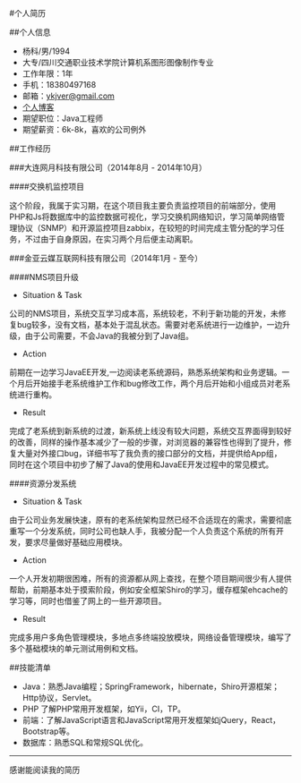 #个人简历

##个人信息

- 杨科/男/1994
- 大专/四川交通职业技术学院计算机系图形图像制作专业
- 工作年限：1年
- 手机：18380497168
- 邮箱：ykjver@gmail.com
- [个人博客](http://blog.ykjver.com)
- 期望职位：Java工程师
- 期望薪资：6k-8k，喜欢的公司例外

##工作经历

###大连网月科技有限公司（2014年8月 - 2014年10月）

####交换机监控项目

这个阶段，我属于实习期，在这个项目我主要负责监控项目的前端部分，使用PHP和Js将数据库中的监控数据可视化，学习交换机网络知识，学习简单网络管理协议（SNMP）和开源监控项目zabbix，在较短的时间完成主管分配的学习任务，不过由于自身原因，在实习两个月后便主动离职。

###金亚云媒互联网科技有限公司（2014年1月 - 至今）

####NMS项目升级

- Situation & Task

公司的NMS项目，系统交互学习成本高，系统较老，不利于新功能的开发，未修复bug较多，没有文档，基本处于混乱状态。需要对老系统进行一边维护，一边升级，由于公司需要，不会Java的我被分到了Java组。

- Action

前期在一边学习JavaEE开发,一边阅读老系统源码，熟悉系统架构和业务逻辑。一个月后开始接手老系统维护工作和bug修改工作，两个月后开始和小组成员对老系统进行重构。

- Result

完成了老系统到新系统的过渡，新系统上线没有较大问题，系统交互界面得到较好的改善，同样的操作基本减少了一般的步骤，对浏览器的兼容性也得到了提升，修复大量对外接口bug，详细书写了我负责的接口部分的文档，并提供给App组， 同时在这个项目中初步了解了Java的使用和JavaEE开发过程中的常见模式。

####资源分发系统

- Situation & Task

由于公司业务发展快速，原有的老系统架构显然已经不合适现在的需求，需要彻底重写一个分发系统，同时公司也缺人手，我被分配一个人负责这个系统的所有开发，要求尽量做好基础应用模块。

- Action

一个人开发初期很困难，所有的资源都从网上查找，在整个项目期间很少有人提供帮助，前期基本处于摸索阶段，例如安全框架Shiro的学习，缓存框架ehcache的学习等，同时也借鉴了网上的一些开源项目。

- Result

完成多用户多角色管理模块，多地点多终端投放模块，网络设备管理模块，编写了多个基础模块的单元测试用例和文档。

##技能清单

- Java：熟悉Java编程；SpringFramework，hibernate，Shiro开源框架；Http协议，Servlet。
- PHP 了解PHP常用开发框架，如Yii，CI，TP。
- 前端：了解JavaScript语言和JavaScript常用开发框架如jQuery，React，Bootstrap等。 
- 数据库：熟悉SQL和常规SQL优化。


----

感谢能阅读我的简历